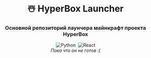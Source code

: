<h1 align="center"> ☃️ HyperBox Launcher</h1>

<h3 align="center">Основной репозиторий лаунчера майнкрафт проекта HyperBox</h3>
<div align="center">
  <img src="https://img.shields.io/badge/python-%2320232a?style=for-the-badge&logo=python&logoColor=%2361DAFB" alt="Python">
  <img src="https://img.shields.io/badge/javascript-%2320232a.svg?style=for-the-badge&logo=javascript&logoColor=%23F7DF1E" alt="">
  <img src="https://img.shields.io/badge/react-%2320232a.svg?style=for-the-badge&logo=react&logoColor=%2361DAFB" alt="React">
</div>

<div align="center">
  <i>Пока что он не готов :(</i> 
<!--   <img src="https://cdn.7tv.app/emote/01H1NANMP00005DBYT6M85RPAP/1x.avif" height="30"> -->
</div>
